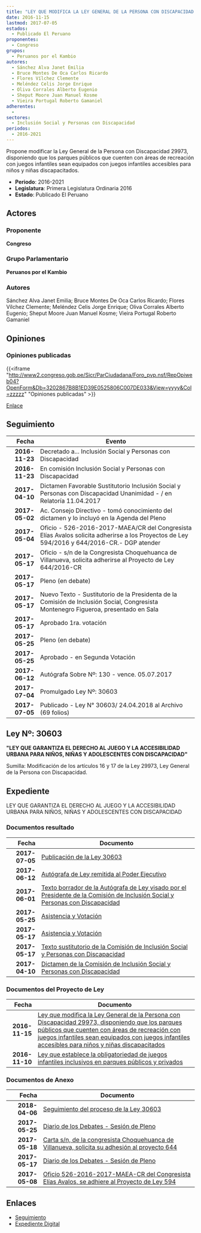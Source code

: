 ```yaml
---
title: "LEY QUE MODIFICA LA LEY GENERAL DE LA PERSONA CON DISCAPACIDAD 29973 DISPONIENDO QUE LOS PARQUES PÚBLICOS QUE CUENTEN CON ÁREAS DE RECREACIÓN CON JUEGOS INFANTILES SEAN EQUIPADOS CON JUEGOS INFANTILES ACCESIBLES PARA NIÑOS Y NIÑAS DISCAPACITADOS"
date: 2016-11-15
lastmod: 2017-07-05
estados: 
  - Publicado El Peruano
proponentes: 
  - Congreso
grupos: 
  - Peruanos por el Kambio
autores: 
  - Sánchez Alva Janet Emilia
  - Bruce Montes De Oca Carlos Ricardo
  - Flores Vílchez Clemente
  - Meléndez Celis Jorge Enrique
  - Oliva Corrales Alberto Eugenio
  - Sheput Moore Juan Manuel Kosme
  - Vieira Portugal Roberto Gamaniel
adherentes: 
  - 
sectores: 
  - Inclusión Social y Personas con Discapacidad
periodos: 
  - 2016-2021
---
```


Propone modificar la Ley General de la Persona con Discapacidad 29973, disponiendo que los parques públicos que cuenten con áreas de recreación con juegos infantiles sean equipados con juegos infantiles accesibles para niños y niñas discapacitados.

- **Periodo**: 2016-2021
- **Legislatura**: Primera Legislatura Ordinaria 2016
- **Estado**: Publicado El Peruano

## Actores

### Proponente

**Congreso**

### Grupo Parlamentario

**Peruanos por el Kambio**

### Autores

Sánchez Alva Janet Emilia; Bruce Montes De Oca Carlos Ricardo; Flores Vílchez Clemente; Meléndez Celis Jorge Enrique; Oliva Corrales Alberto Eugenio; Sheput Moore Juan Manuel Kosme; Vieira Portugal Roberto Gamaniel


## Opiniones

### Opiniones publicadas

{{<iframe "http://www2.congreso.gob.pe/Sicr/ParCiudadana/Foro_pvp.nsf/RepOpiweb04?OpenForm&Db=3202867B8B1ED39E0525806C007DE033&View=yyyy&Col=zzzzz" "Opiniones publicadas" >}}

[Enlace](http://www2.congreso.gob.pe/Sicr/ParCiudadana/Foro_pvp.nsf/RepOpiweb04?OpenForm&Db=3202867B8B1ED39E0525806C007DE033&View=yyyy&Col=zzzzz)

## Seguimiento

| Fecha | Evento |
|------:|--------|
| **2016-11-23** | Decretado a... Inclusión Social y Personas con Discapacidad|
| **2016-11-23** | En comisión Inclusión Social y Personas con Discapacidad|
| **2017-04-10** | Dictamen Favorable Sustitutorio Inclusión Social y Personas con Discapacidad Unanimidad - / en Relatoría 11.04.2017|
| **2017-05-02** | Ac. Consejo Directivo - tomó conocimiento del dictamen y lo incluyó en la Agenda del Pleno|
| **2017-05-04** | Oficio - 526-2016-2017-MAEA/CR del Congresista Elías Avalos solicita adherirse a los Proyectos de Ley 594/2016 y 644/2016-CR.- DGP atender|
| **2017-05-17** | Oficio - s/n de la Congresista Choquehuanca de Villanueva, solicita adherirse al Proyecto de Ley 644/2016-CR|
| **2017-05-17** | Pleno (en debate)|
| **2017-05-17** | Nuevo Texto - Sustitutorio de la Presidenta de la Comisión de Inclusión Social, Congresista Montenegro Figueroa, presentado en Sala|
| **2017-05-17** | Aprobado 1ra. votación|
| **2017-05-25** | Pleno (en debate)|
| **2017-05-25** | Aprobado - en Segunda Votación|
| **2017-06-12** | Autógrafa Sobre Nº: 130 - vence. 05.07.2017|
| **2017-07-04** | Promulgado Ley Nº: 30603|
| **2017-07-05** | Publicado - Ley N° 30603/ 24.04.2018 al Archivo (69 folios)|

## Ley Nº: 30603

**"LEY QUE GARANTIZA EL DERECHO AL JUEGO Y LA ACCESIBILIDAD URBANA PARA NIÑOS, NIÑAS Y ADOLESCENTES CON DISCAPACIDAD"**

Sumilla: Modificación de los artículos 16 y 17 de la Ley 29973, Ley General de la Persona con Discapacidad.


## Expediente

LEY QUE GARANTIZA EL DERECHO AL JUEGO Y LA ACCESIBILIDAD URBANA PARA NIÑOS, NIÑAS Y ADOLESCENTES CON DISCAPACIDAD




### Documentos resultado

| Fecha | Documento |
|------:|--------|
| **2017-07-05** | [Publicación de la Ley 30603](http://www.leyes.congreso.gob.pe/Documentos/2016_2021/ADLP/Normas_Legales/30603-LEY.pdf) |
| **2017-06-12** | [Autógrafa de Ley remitida al Poder Ejecutivo](http://www.leyes.congreso.gob.pe/Documentos/2016_2021/ADLP/Texto_Aprobado/AU0059420170612.pdf) |
| **2017-06-01** | [Texto borrador de la Autógrafa de Ley visado por el Presidente de la Comisión de Inclusión Social y Personas con Discapacidad](http://www.leyes.congreso.gob.pe/Documentos/2016_2021/Texto_Borrador_de_Autografa/BAU0059420170601.pdf) |
| **2017-05-25** | [Asistencia y Votación](http://www.leyes.congreso.gob.pe/Documentos/2016_2021/Asistencia_y_Votacion/Proyectos_de_Ley/AV0059420170525.pdf) |
| **2017-05-17** | [Asistencia y Votación](http://www.leyes.congreso.gob.pe/Documentos/2016_2021/Asistencia_y_Votacion/Proyectos_de_Ley/AV0059420170517.pdf) |
| **2017-05-17** | [Texto sustitutorio de la Comisión de Inclusión Social y Personas con Discapacidad](http://www.leyes.congreso.gob.pe/Documentos/2016_2021/Texto_Sustitutorio/Proyectos_de_Ley/TS0059420170517.pdf) |
| **2017-04-10** | [Dictamen de la Comisión de Inclusión Social y Personas con Discapacidad](http://www.leyes.congreso.gob.pe/Documentos/2016_2021/Dictamenes/Proyectos_de_Ley/00594DC13MAY20170410.pdf) |

### Documentos del Proyecto de Ley

| Fecha | Documento |
|------:|--------|
| **2016-11-15** | [Ley que modifica la Ley General de la Persona con Discapacidad 29973, disponiendo que los parques públicos que cuenten con áreas de recreación con juegos infantiles sean equipados con juegos infantiles accesibles para niños y niñas discapacitados](http://www.leyes.congreso.gob.pe/Documentos/2016_2021/Proyectos_de_Ley_y_de_Resoluciones_Legislativas/PL0064420161115..pdf) |
| **2016-11-10** | [Ley que establece la obligatoriedad de juegos infantiles inclusivos en parques públicos y privados](http://www.leyes.congreso.gob.pe/Documentos/2016_2021/Proyectos_de_Ley_y_de_Resoluciones_Legislativas/PL0059420161110.pdf) |

### Documentos de Anexo

| Fecha | Documento |
|------:|--------|
| **2018-04-06** | [Seguimiento del proceso de la Ley 30603](http://www.leyes.congreso.gob.pe/Documentos/2016_2021/Seguimiento_de_Proyectos_de_Ley/00594PL20180406.pdf) |
| **2017-05-25** | [Diario de los Debates - Sesión de Pleno](http://www2.congreso.gob.pe/sicr/diariodebates/Publicad.nsf/SesionesPleno/05256D6E0073DFE90525812C0072FCE5/$FILE/SLO-2016-14A.pdf) |
| **2017-05-18** | [Carta s/n, de la congresista Choquehuanca de Villanueva, solicita su adhesión al proyecto 644](http://www.leyes.congreso.gob.pe/Documentos/2016_2021/Oficios/Congresistas/CARTA-SN.pdf) |
| **2017-05-17** | [Diario de los Debates - Sesión de Pleno](http://www.leyes.congreso.gob.pe/Documentos/2016_2021/ADLP/Diario_Debates/30603_DD.pdf) |
| **2017-05-08** | [Oficio 526-2016-2017-MAEA-CR del Congresista Elías Avalos, se adhiere al Proyecto de Ley 594](http://www.leyes.congreso.gob.pe/Documentos/2016_2021/Adhesiones/Proyectos_de_Ley/OFICIO-526-2016-2017-MAEA-CR.PDF) |

## Enlaces 

- [Seguimiento](http://www2.congreso.gob.pehttp://www2.congreso.gob.pe/Sicr/TraDocEstProc/CLProLey2016.nsf/f7fff46988ca05b1052578e100829cc7/bdd05355d57c6bfb0525806c00804542?OpenDocument)
- [Expediente Digital](http://www2.congreso.gob.pehttp://www2.congreso.gob.pe/Sicr/TraDocEstProc/CLProLey2016.nsf/f7fff46988ca05b1052578e100829cc7/bdd05355d57c6bfb0525806c00804542?OpenDocument&Click=05257FB7005EB655.eb71d0cf91d8294e05256cdf006b5706/$Body/0.1C6C)
